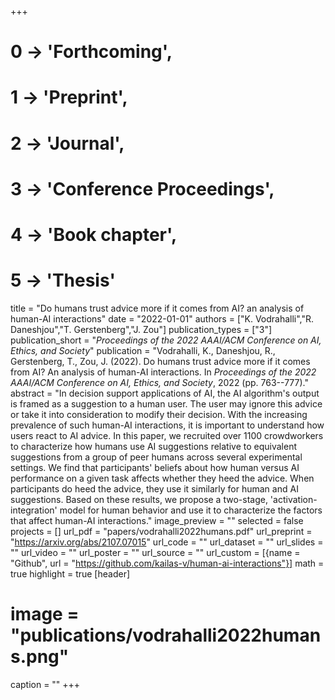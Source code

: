 +++
# 0 -> 'Forthcoming',
# 1 -> 'Preprint',
# 2 -> 'Journal',
# 3 -> 'Conference Proceedings',
# 4 -> 'Book chapter',
# 5 -> 'Thesis'

title = "Do humans trust advice more if it comes from AI? an analysis of human-AI interactions"
date = "2022-01-01"
authors = ["K. Vodrahalli","R. Daneshjou","T. Gerstenberg","J. Zou"]
publication_types = ["3"]
publication_short = "_Proceedings of the 2022 AAAI/ACM Conference on AI, Ethics, and Society_"
publication = "Vodrahalli, K., Daneshjou, R., Gerstenberg, T., Zou, J. (2022). Do humans trust advice more if it comes from AI? An analysis of human-AI interactions. In _Proceedings of the 2022 AAAI/ACM Conference on AI, Ethics, and Society_, 2022 (pp. 763--777)."
abstract = "In decision support applications of AI, the AI algorithm's output is framed as a suggestion to a human user. The user may ignore this advice or take it into consideration to modify their decision. With the increasing prevalence of such human-AI interactions, it is important to understand how users react to AI advice. In this paper, we recruited over 1100 crowdworkers to characterize how humans use AI suggestions relative to equivalent suggestions from a group of peer humans across several experimental settings. We find that participants' beliefs about how human versus AI performance on a given task affects whether they heed the advice. When participants do heed the advice, they use it similarly for human and AI suggestions. Based on these results, we propose a two-stage, 'activation-integration' model for human behavior and use it to characterize the factors that affect human-AI interactions."
image_preview = ""
selected = false
projects = []
url_pdf = "papers/vodrahalli2022humans.pdf"
url_preprint = "https://arxiv.org/abs/2107.07015"
url_code = ""
url_dataset = ""
url_slides = ""
url_video = ""
url_poster = ""
url_source = ""
url_custom = [{name = "Github", url = "https://github.com/kailas-v/human-ai-interactions"}]
math = true
highlight = true
[header]
# image = "publications/vodrahalli2022humans.png"
caption = ""
+++